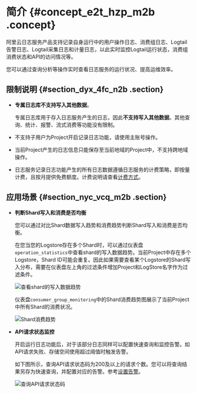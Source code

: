 # 简介 {#concept_e2t_hzp_m2b .concept}

阿里云日志服务产品支持记录自身运行中的用户操作日志、消费组日志、Logtail告警日志、Logtail采集日志和计量日志，以此实时监控Logtail运行状态，消费组消费状态和API的访问情况等。

您可以通过查询分析等操作实时查看日志服务的运行状况、提高运维效率。

## 限制说明 {#section_dyx_4fc_n2b .section}

-   **专属日志库不支持写入其他数据**。

    专属日志库用于存入日志服务产生的日志，因此**不支持写入其他数据**。其他查询、统计、报警、流式消费等功能没有限制。

-   不支持子用户为Project开启记录日志功能，请使用主账号操作。
-   当前Project产生的日志信息只能保存至当前地域的Project中，不支持跨地域操作。
-   日志服务记录日志功能产生的所有日志数据遵循日志服务的计费策略，即按量计费，且按月提供免费额度。计费说明请查看[计费方式](../../../../intl.zh-CN/产品定价/计费方式.md)。

## 应用场景 {#section_nyc_vcq_m2b .section}

-   **判断Shard写入和消费是否均衡**

    您可以通过对比Shard数据写入趋势和消费趋势判断Shard写入和消费是否均衡。

    在您当您的Logstore存在多个Shard时，可以通过仪表盘`operation_statistics`中查看shard的写入数据趋势。当前Project中存在多个Logstore，Shard ID可能会重复。因此如果需要查看某个Logstore的Shard写入分布，需要在仪表盘左上角的过滤条件增加Project和LogStore名字作为过滤条件。

    ![](images/7231_zh-CN.png "查看shard的写入数据趋势")

    仪表盘`consumer_group_monitoring`中的Shard消费趋势图展示了当前Project中所有Shard的消费状况。

    ![](images/7232_zh-CN.png "Shard消费趋势")

-   **API请求状态监控**

    开启运行日志功能后，对于该部分日志同样可以配置快速查询和监控告警。如API请求失败、存储空间使用超过阈值时触发告警。

    如下图所示，查询API请求状态码为200及以上的请求个数。您可以将查询结果另存为快速查询，并配置对应的告警。参考[设置告警](https://help.aliyun.com/document_detail/48162.html?spm=a2c4g.11186623.6.709.vLwN2M)。

    ![](images/7233_zh-CN.png "查询API请求状态码")


